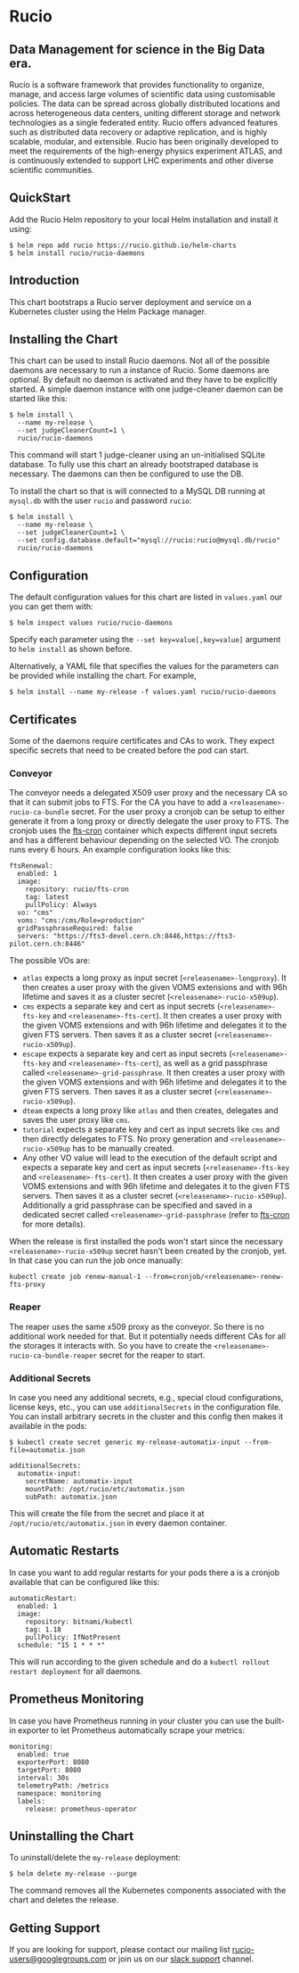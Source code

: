 # Rucio

##  Data Management for science in the Big Data era.

Rucio is a software framework that provides functionality to organize, manage, and access large volumes of scientific data using customisable policies. The data can be spread across globally distributed locations and across heterogeneous data centers, uniting different storage and network technologies as a single federated entity. Rucio offers advanced features such as distributed data recovery or adaptive replication, and is highly scalable, modular, and extensible. Rucio has been originally developed to meet the requirements of the high-energy physics experiment ATLAS, and is continuously extended to support LHC experiments and other diverse scientific communities.

## QuickStart

Add the Rucio Helm repository to your local Helm installation and install it using:

    $ helm repo add rucio https://rucio.github.io/helm-charts
    $ helm install rucio/rucio-daemons

## Introduction

This chart bootstraps a Rucio server deployment and service on a Kubernetes cluster using the Helm Package manager.

## Installing the Chart

This chart can be used to install Rucio daemons. Not all of the possible daemons are necessary to run a instance of Rucio. Some daemons are optional. By default no daemon is activated and they have to be explicitly started. A simple daemon instance with one judge-cleaner daemon can be started like this:

    $ helm install \
      --name my-release \
      --set judgeCleanerCount=1 \
      rucio/rucio-daemons

This command will start 1 judge-cleaner using an un-initialised SQLite database. To fully use this chart an already bootstraped database is necessary. The daemons can then be configured to use the DB.

To install the chart so that is will connected to a MySQL DB running at `mysql.db` with the user `rucio` and password `rucio`:

    $ helm install \
      --name my-release \
      --set judgeCleanerCount=1 \
      --set config.database.default="mysql://rucio:rucio@mysql.db/rucio"
      rucio/rucio-daemons

## Configuration

The default configuration values for this chart are listed in `values.yaml` our you can get them with:

    $ helm inspect values rucio/rucio-daemons

Specify each parameter using the `--set key=value[,key=value]` argument to `helm install` as shown before.

Alternatively, a YAML file that specifies the values for the parameters can be provided while installing the chart. For example,

    $ helm install --name my-release -f values.yaml rucio/rucio-daemons

## Certificates

Some of the daemons require certificates and CAs to work. They expect specific secrets that need to be created before the pod can start.

### Conveyor

The conveyor needs a delegated X509 user proxy and the necessary CA so that it can submit jobs to FTS. For the CA you have to add a `<releasename>-rucio-ca-bundle` secret. For the user proxy a cronjob can be setup to either generate it from a long proxy or directly delegate the user proxy to FTS. The cronjob uses the [fts-cron](https://github.com/rucio/containers/tree/master/fts-cron) container which expects different input secrets and has a different behaviour depending on the selected VO. The cronjob runs every 6 hours. An example configuration looks like this:

    ftsRenewal:
      enabled: 1
      image:
        repository: rucio/fts-cron
        tag: latest
        pullPolicy: Always
      vo: "cms"
      voms: "cms:/cms/Role=production"
      gridPassphraseRequired: false
      servers: "https://fts3-devel.cern.ch:8446,https://fts3-pilot.cern.ch:8446"

The possible VOs are:

- `atlas` expects a long proxy as input secret (`<releasename>-longproxy`). It then creates a user proxy with the given VOMS extensions and with 96h lifetime and saves it as a cluster secret (`<releasename>-rucio-x509up`).
- `cms` expects a separate key and cert as input secrets (`<releasename>-fts-key` and `<releasename>-fts-cert`). It then creates a user proxy with the given VOMS extensions and with 96h lifetime and delegates it to the given FTS servers. Then saves it as a cluster secret (`<releasename>-rucio-x509up`).
- `escape` expects a separate key and cert as input secrets (`<releasename>-fts-key` and `<releasename>-fts-cert`), as well as a grid passphrase called `<releasename>-grid-passphrase`. It then creates a user proxy with the given VOMS extensions and with 96h lifetime and delegates it to the given FTS servers. Then saves it as a cluster secret (`<releasename>-rucio-x509up`).
- `dteam` expects a long proxy like `atlas` and then creates, delegates and saves the user proxy like `cms`.
- `tutorial` expects a separate key and cert as input secrets like `cms` and then directly delegates to FTS. No proxy generation and `<releasename>-rucio-x509up` has to be manually created.
- Any other VO value will lead to the execution of the default script and expects a separate key and cert as input secrets (`<releasename>-fts-key` and `<releasename>-fts-cert`). It then creates a user proxy with the given VOMS extensions and with 96h lifetime and delegates it to the given FTS servers. Then saves it as a cluster secret (`<releasename>-rucio-x509up`). Additionally a grid passphrase can be specified and saved in a dedicated secret called `<releasename>-grid-passphrase` (refer to [fts-cron](https://github.com/rucio/containers/tree/master/fts-cron) for more details).

When the release is first installed the pods won't start since the necessary `<releasename>-rucio-x509up` secret hasn't been created by the cronjob, yet. In that case you can run the job once manually:

    kubectl create job renew-manual-1 --from=cronjob/<releasename>-renew-fts-proxy

### Reaper

The reaper uses the same x509 proxy as the conveyor. So there is no additional work needed for that. But it potentially needs different CAs for all the storages it interacts with. So you have to create the `<releasename>-rucio-ca-bundle-reaper` secret for the reaper to start.

### Additional Secrets

In case you need any additional secrets, e.g., special cloud configurations, license keys, etc., you can use `additionalSecrets` in the configuration file. You can install arbitrary secrets in the cluster and this config then makes it available in the pods:

    $ kubectl create secret generic my-release-automatix-input --from-file=automatix.json

    additionalSecrets:
      automatix-input:
        secretName: automatix-input
        mountPath: /opt/rucio/etc/automatix.json
        subPath: automatix.json

This will create the file from the secret and place it at `/opt/rucio/etc/automatix.json` in every daemon container.

## Automatic Restarts

In case you want to add regular restarts for your pods there a is a cronjob available that can be configured like this:

    automaticRestart:
      enabled: 1
      image:
        repository: bitnami/kubectl
        tag: 1.18
        pullPolicy: IfNotPresent
      schedule: "15 1 * * *"

This will run according to the given schedule and do a `kubectl rollout restart deployment` for all daemons.

## Prometheus Monitoring

In case you have Prometheus running in your cluster you can use the built-in exporter to let Prometheus automatically scrape your metrics:

    monitoring:
      enabled: true
      exporterPort: 8080
      targetPort: 8080
      interval: 30s
      telemetryPath: /metrics
      namespace: monitoring
      labels:
        release: prometheus-operator

## Uninstalling the Chart

To uninstall/delete the `my-release` deployment:

    $ helm delete my-release --purge

The command removes all the Kubernetes components associated with the chart and deletes the release.

## Getting Support

If you are looking for support, please contact our mailing list rucio-users@googlegroups.com
or join us on our [slack support](<https://rucio.slack.com/messages/#support>) channel.
